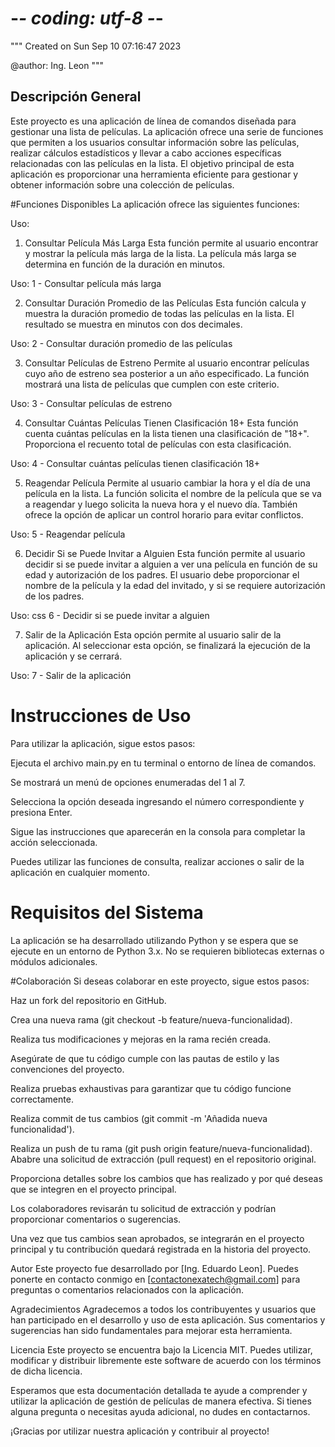 # -*- coding: utf-8 -*-
"""
Created on Sun Sep 10 07:16:47 2023

@author: Ing. Leon
"""
## Descripción General
Este proyecto es una aplicación de línea de comandos 
diseñada para gestionar una lista de películas. 
La aplicación ofrece una serie de funciones que 
permiten a los usuarios consultar información sobre 
las películas, realizar cálculos estadísticos y 
llevar a cabo acciones específicas relacionadas 
con las películas en la lista. El objetivo principal 
de esta aplicación es proporcionar una herramienta 
eficiente para gestionar y obtener información sobre 
una colección de películas.

#Funciones Disponibles
La aplicación ofrece las siguientes funciones:

Uso:
1. Consultar Película Más Larga
Esta función permite al usuario encontrar y mostrar 
la película más larga de la lista. La película más 
larga se determina en función de la duración en minutos.

Uso:
1 - Consultar película más larga

2. Consultar Duración Promedio de las Películas
Esta función calcula y muestra la duración promedio 
de todas las películas en la lista. El resultado se 
muestra en minutos con dos decimales.

Uso:
2 - Consultar duración promedio de las películas

3. Consultar Películas de Estreno
Permite al usuario encontrar películas cuyo año de 
estreno sea posterior a un año especificado. La función 
mostrará una lista de películas que cumplen con este criterio.

Uso:
3 - Consultar películas de estreno

4. Consultar Cuántas Películas Tienen Clasificación 18+
Esta función cuenta cuántas películas en la lista tienen 
una clasificación de "18+". Proporciona el recuento total 
de películas con esta clasificación.

Uso:
4 - Consultar cuántas películas tienen clasificación 18+

5. Reagendar Película
Permite al usuario cambiar la hora y el día de una película 
en la lista. La función solicita el nombre de la película 
que se va a reagendar y luego solicita la nueva hora y el 
nuevo día. También ofrece la opción de aplicar un control 
horario para evitar conflictos.

Uso:
5 - Reagendar película

6. Decidir Si se Puede Invitar a Alguien
Esta función permite al usuario decidir si se puede invitar 
a alguien a ver una película en función de su edad y autorización 
de los padres. El usuario debe proporcionar el nombre de la película 
y la edad del invitado, y si se requiere autorización de los padres.

Uso:
css
6 - Decidir si se puede invitar a alguien

7. Salir de la Aplicación
Esta opción permite al usuario salir de la aplicación. Al seleccionar 
esta opción, se finalizará la ejecución de la aplicación y se cerrará.

Uso:
7 - Salir de la aplicación

# Instrucciones de Uso
Para utilizar la aplicación, sigue estos pasos:

Ejecuta el archivo main.py en tu terminal o entorno de línea de comandos.

Se mostrará un menú de opciones enumeradas del 1 al 7.

Selecciona la opción deseada ingresando el número correspondiente y presiona Enter.

Sigue las instrucciones que aparecerán en la consola para completar la acción 
seleccionada.

Puedes utilizar las funciones de consulta, realizar acciones o salir de la 
aplicación en cualquier momento.

# Requisitos del Sistema
La aplicación se ha desarrollado utilizando Python y se espera que se ejecute 
en un entorno de Python 3.x. No se requieren bibliotecas externas o módulos adicionales.

#Colaboración
Si deseas colaborar en este proyecto, sigue estos pasos:

Haz un fork del repositorio en GitHub.

Crea una nueva rama (git checkout -b feature/nueva-funcionalidad).

Realiza tus modificaciones y mejoras en la rama recién creada.

Asegúrate de que tu código cumple con las pautas de estilo y las convenciones del proyecto.

Realiza pruebas exhaustivas para garantizar que tu código funcione correctamente.

Realiza commit de tus cambios (git commit -m 'Añadida nueva funcionalidad').

Realiza un push de tu rama (git push origin feature/nueva-funcionalidad).
Ababre una solicitud de extracción (pull request) en el repositorio original.

Proporciona detalles sobre los cambios que has realizado y por qué deseas que se 
integren en el proyecto principal.

Los colaboradores revisarán tu solicitud de extracción y podrían proporcionar comentarios 
o sugerencias.

Una vez que tus cambios sean aprobados, se integrarán en el proyecto principal y tu 
contribución quedará registrada en la historia del proyecto.

Autor
Este proyecto fue desarrollado por [Ing. Eduardo Leon]. Puedes ponerte en contacto 
conmigo en [contactonexatech@gmail.com] para preguntas o comentarios relacionados 
con la aplicación.

Agradecimientos
Agradecemos a todos los contribuyentes y usuarios que han participado en el desarrollo 
y uso de esta aplicación. Sus comentarios y sugerencias han sido fundamentales para 
mejorar esta herramienta.

Licencia
Este proyecto se encuentra bajo la Licencia MIT. Puedes utilizar, modificar y distribuir 
libremente este software de acuerdo con los términos de dicha licencia.

Esperamos que esta documentación detallada te ayude a comprender y utilizar la aplicación 
de gestión de películas de manera efectiva. Si tienes alguna pregunta o necesitas ayuda 
adicional, no dudes en contactarnos.

¡Gracias por utilizar nuestra aplicación y contribuir al proyecto!
